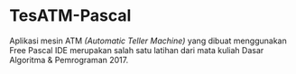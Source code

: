 # TesATM-Pascal
Aplikasi mesin ATM _(Automatic Teller Machine)_ yang dibuat menggunakan Free Pascal IDE merupakan salah satu latihan dari mata kuliah Dasar Algoritma & Pemrograman 2017.
